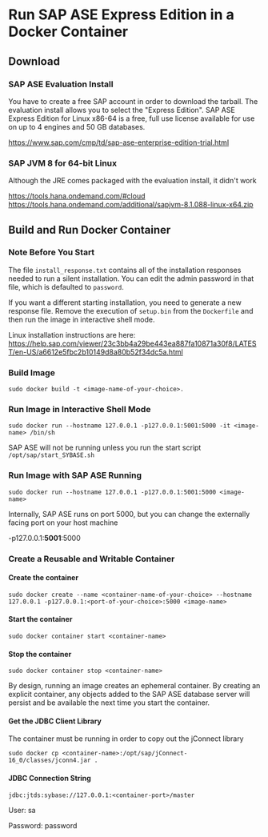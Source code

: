 # Run SAP ASE Express Edition in a Docker Container

## Download

### SAP ASE Evaluation Install
You have to create a free SAP account in order to download the tarball.
The evaluation install allows you to select the "Express Edition". SAP ASE Express Edition for Linux x86-64 is a free, full use license available for use on up to 4 engines and 50 GB databases.

https://www.sap.com/cmp/td/sap-ase-enterprise-edition-trial.html

### SAP JVM 8 for 64-bit Linux
Although the JRE comes packaged with the evaluation install, it didn't work

https://tools.hana.ondemand.com/#cloud
https://tools.hana.ondemand.com/additional/sapjvm-8.1.088-linux-x64.zip

## Build and Run Docker Container

### Note Before You Start
The file `install_response.txt` contains all of the installation responses needed to run a silent installation. You can edit the admin password in that file, which is defaulted to `password`.

If you want a different starting installation, you need to generate a new response file. Remove the execution of `setup.bin` from the `Dockerfile` and then run the image in interactive shell mode.

Linux installation instructions are here:
https://help.sap.com/viewer/23c3bb4a29be443ea887fa10871a30f8/LATEST/en-US/a6612e5fbc2b10149d8a80b52f34dc5a.html

### Build Image
`sudo docker build -t <image-name-of-your-choice>.`

### Run Image in Interactive Shell Mode
`sudo docker run --hostname 127.0.0.1 -p127.0.0.1:5001:5000 -it <image-name> /bin/sh`

SAP ASE will not be running unless you run the start script `/opt/sap/start_SYBASE.sh`

### Run Image with SAP ASE Running
`sudo docker run --hostname 127.0.0.1 -p127.0.0.1:5001:5000 <image-name>`

Internally, SAP ASE runs on port 5000, but you can change the externally facing port on your host machine

-p127.0.0.1:**5001**:5000

### Create a Reusable and Writable Container
#### Create the container
`sudo docker create --name <container-name-of-your-choice> --hostname 127.0.0.1 -p127.0.0.1:<port-of-your-choice>:5000 <image-name>`

#### Start the container
`sudo docker container start <container-name>`

#### Stop the container
`sudo docker container stop <container-name>`

By design, running an image creates an ephemeral container. By creating an explicit container, any objects added to the SAP ASE database server will persist and be available the next time you start the container.

#### Get the JDBC Client Library
The container must be running in order to copy out the jConnect library

`sudo docker cp <container-name>:/opt/sap/jConnect-16_0/classes/jconn4.jar .`

#### JDBC Connection String
`jdbc:jtds:sybase://127.0.0.1:<container-port>/master`

User: sa

Password: password
